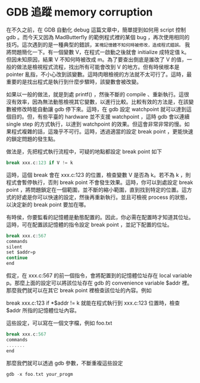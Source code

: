 # GDB 追蹤 memory corruption


在不久之前，在 GDB 自動化 debug 這篇文章中，簡單提到如何用 script 控制 gdb 。而今天又因為 MadButterfly 的範例程式裡的某個 bug ，再次使用相同的技巧。這次遇到的是一種典型的錯誤，`某塊記憶體不知何時被修改，造成程式錯誤。`
我將問題簡化一下。有一個變數 V，在程式一啟動之後就會 initialize 成特定值 k。但因未知原因，結果 V 不知何時被改成 m。為了要查出倒底是誰改了 V 的值，一般的做法是檢視程式流程，找出所有可能會改到 V 的地方。但有時侯根本是 pointer 亂指，不小心改到該變數。這時肉眼檢視的方法就不太可行了。這時，最重要的是找出程式是執行到什麼步驟時，該變數會被改變。

如果以一般的做法，就是到處 printf() ，然後不斷的 compile 、重新執行。這很沒有效率，因為無法動態檢視其它變數，以進行比較。比較有效的方法是，在該變數被修改時能自動讓 gdb 停下來。這時，在 gdb 設定 watchpoint 就可以達到這個目的。但，有些平臺的 hardware 並不支援 watchpoint ，這時 gdb 會以連續 single step 的方式執行，以達到 watchpoint 的效果。但這會非常非常的慢。如果程式複雜的話，這幾乎不可行。這時，透過適當的設定 break point ，更能快速的鎖定問題的發生點。

做法是，先把程式執行流程中，可疑的地點都設定 break point 如下
```c
break xxx.c:123 if V != k
```

這時，這個 break 會在 xxx.c:123 的位置，檢查變數 V 是否為 k。若不為 k ，則程式會暫停執行，否則 break point 不會發生效果。這時，你可以到處設定 break point ，將問題鎖定在一個範圍，並不斷的縮小範圍，直到找到特定的位置。這方式的好處是你可以快速的設定，然後再重新執行。並且可檢視 process 的狀態，以決定新的 break point 要加在哪。

有時侯，你要監看的記憶體是動態配置的。因此，你必需在配置時才知道其位址。這時，可在配置該記憶體的指令設定 break point ，並記下配置的位址。
```c
break xxx.c:567
commands
silent
set $addr=p
continue
end
```
假定，在 xxx.c:567 的前一個指令，會將配置到的記憶體位址存在 local variable p。那麼上面的設定可以將該位址存在 gdb 的 convenience variable $addr 裡。那麼我們就可以在其它 break point 裡檢查該位址的內容。例如

break xxx.c:123 if *$addr != k
就能在程式執行到 xxx.c:123 位置時，檢查 $addr 所指的記憶體位址內容。

這些設定，可以寫在一個文字檔，例如 foo.txt
```c
break xxx.c:567
commands
.......
end
```
那麼我們就可以透過 gdb 參數，不斷重複這些設定

```c
gdb -x foo.txt your_progm
```